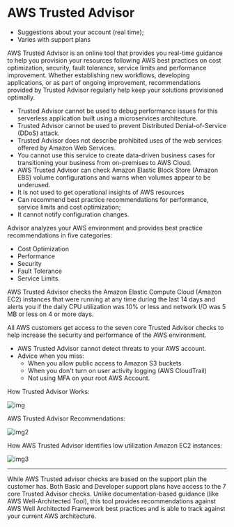 # AWS Trusted Advisor

- Suggestions about your account (real time);
- Varies with support plans

AWS Trusted Advisor is an online tool that provides you real-time guidance to help you provision your resources following AWS best practices on cost optimization, security, fault tolerance, service limits and performance improvement. Whether establishing new workflows, developing applications, or as part of ongoing improvement, recommendations provided by Trusted Advisor regularly help keep your solutions provisioned optimally.

- Trusted Advisor cannot be used to debug performance issues for this serverless application built using a microservices architecture.
- Trusted Advisor cannot be used to prevent Distributed Denial-of-Service (DDoS) attack.
- Trusted Advisor does not describe prohibited uses of the web services offered by Amazon Web Services.
- You cannot use this service to create data-driven business cases for transitioning your business from on-premises to AWS Cloud.
- AWS Trusted Advisor can check Amazon Elastic Block Store (Amazon EBS) volume configurations and warns when volumes appear to be underused.
- It is not used to get operational insights of AWS resources
- Can recommend best practice recommendations for performance, service limits and cost optimization;
- It cannot notify configuration changes.

Advisor analyzes your AWS environment and provides best practice recommendations in five categories:

- Cost Optimization
- Performance
- Security
- Fault Tolerance
- Service Limits.

AWS Trusted Advisor checks the Amazon Elastic Compute Cloud (Amazon EC2) instances that were running at any time during the last 14 days and alerts you if the daily CPU utilization was 10% or less and network I/O was 5 MB or less on 4 or more days.

All AWS customers get access to the seven core Trusted Advisor checks to help increase the security and performance of the AWS environment.

- AWS Trusted Advisor cannot detect threats to your AWS account.
- Advice when you miss:
  - When you allow public access to Amazon S3 buckets
  - When you don't turn on user activity logging (AWS CloudTrail)
  - Not using MFA on your root AWS Account.

How Trusted Advisor Works:

![img](https://d1.awsstatic.com/product-marketing/AWS%20Support/AWS-trusted-advisor.5b9909d5f29f680eeb12ccff536e8d88d8701304.png)

AWS Trusted Advisor Recommendations:

![img2](https://assets-pt.media.datacumulus.com/aws-clf-pt/assets/pt2-q3-i1.jpg)

How AWS Trusted Advisor identifies low utilization Amazon EC2 instances:

![img3](https://assets-pt.media.datacumulus.com/aws-clf-pt/assets/pt3-q28-i1.jpg)

---

While AWS Trusted advisor checks are based on the support plan the customer has. Both Basic and Developer support plans have access to the 7 core Trusted Advisor checks. Unlike documentation-based guidance (like AWS Well-Architected Tool), this tool provides recommendations against AWS Well Architected Framework best practices and is able to track against your current AWS architecture.
